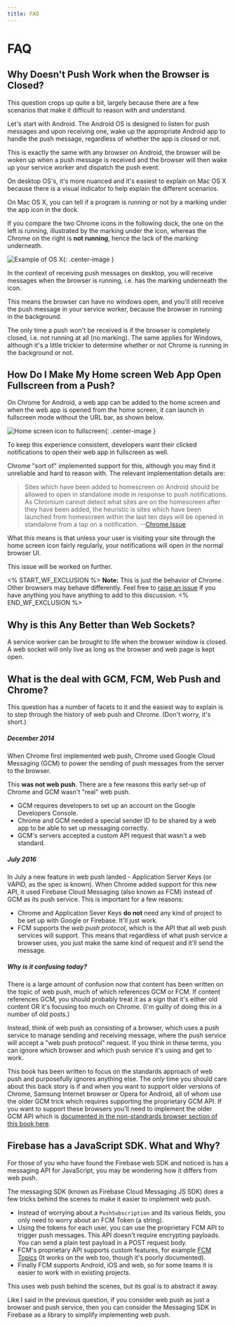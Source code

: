 ```yaml
---
title: FAQ
---
```

# FAQ

## Why Doesn't Push Work when the Browser is Closed?

This question crops up quite a bit, largely because there are a few scenarios that make it difficult to reason with and understand.

Let's start with Android. The Android OS is designed to listen for push messages and upon receiving one, wake up the appropriate Android app to handle the push message, regardless of whether the app is closed or not.

This is exactly the same with any browser on Android, the browser will be woken
up when a push message is received and the browser will then wake up your
service worker and dispatch the push event.

On desktop OS's, it's more nuanced and it's easiest to explain on Mac OS X
because there is a visual indicator to help explain the different scenarios.

On Mac OS X, you can tell if a program is running or not by a marking
under the app icon in the dock.

If you compare the two Chrome icons in the following dock, the one on the left
is running, illustrated by the marking under the icon, whereas the Chrome
on the right is **not running**, hence the lack of the marking underneath.

![Example of OS X](/images/faq/os-x-dock.png){: .center-image }

In the context of receiving push messages on desktop, you will receive messages
when the browser is running, i.e. has the marking underneath the icon.

This means the browser can have no windows open, and you'll still receive the push message in your service worker, because the browser in running in the background.

The only time a push won't be received is if the browser is completely closed, i.e. not running at all (no marking). The same applies for Windows, although it's a little trickier to determine whether or not Chrome is running in the background or not.

## How Do I Make My Home screen Web App Open Fullscreen from a Push?

On Chrome for Android, a web app can be added to the home screen and when the web app is opened from the home screen, it can launch in fullscreen mode without the URL bar, as shown below.

![Home screen icon to fullscreen](/images/faq/gauntface-homescreen-to-fullscreen.png){: .center-image }

To keep this experience consistent, developers want their clicked notifications to open their web app in fullscreen as well.

Chrome "sort of" implemented support for this, although you may find it unreliable and hard to reason with. The relevant implementation details are:

> Sites which have been added to homescreen on Android should be
> allowed to open in standalone mode in response to push notifications. As
> Chromium cannot detect what sites are on the homescreen after they
> have been added, the heuristic is sites which have been launched from
> homescreen within the last ten days will be opened in standalone from
> a tap on a notification.
> --[Chrome Issue](https://bugs.chromium.org/p/chromium/issues/detail?id=541711)

What this means is that unless your user is visiting your site through the home screen icon fairly regularly, your notifications will open in the normal browser UI.

This issue will be worked on further.

<% START_WF_EXCLUSION %>
**Note:** This is just the behavior of Chrome. Other browsers may behave differently. Feel free to [raise an issue](https://github.com/gauntface/web-push-book/issues) if you have anything you have anything to add to this discussion.
<% END_WF_EXCLUSION %>

## Why is this Any Better than Web Sockets?

A service worker can be brought to life when the browser window is closed. A web socket will only live as long as the browser and web page is kept open.

## What is the deal with GCM, FCM, Web Push and Chrome?

This question has a number of facets to it and the easiest way to explain is to step through the history of web push and Chrome. (Don't worry, it's short.)

##### December 2014
When Chrome first implemented web push, Chrome used Google Cloud Messaging (GCM) to power the sending of push messages from the server to the browser.

This **was not web push**. There are a few reasons this early set-up of Chrome and GCM wasn't "real" web push.

- GCM requires developers to set up an account on the Google Developers Console.
- Chrome and GCM needed a special sender ID to be shared by a web app to be able to set up messaging correctly.
- GCM's servers accepted a custom API request that wasn't a web standard.

##### July 2016
In July a new feature in web push landed - Application Server Keys (or VAPID, as the spec is known). When Chrome added support for this new API, it used Firebase Cloud Messaging (also known as FCM) instead of GCM as its push service. This is important for a few reasons:

- Chrome and Application Sever Keys **do not** need any kind of project to be set up with Google or Firebase. It'll just work.
- FCM supports the *web push protocol*, which is the API that all web push services will support. This means that regardless of what push service a browser uses, you just make the same kind of request and it'll send the message.

##### Why is it confusing today?
There is a large amount of confusion now that content has been written on the topic of web push, much of which references GCM or FCM. If content references GCM, you should probably treat it as a sign that it's either old content OR it's focusing too much on Chrome. (I'm guilty of doing this in a number of old posts.)

Instead, think of web push as consisting of a browser, which uses a push service to manage sending and receiving message, where the push service will accept a "web push protocol" request. If you think in these terms, you can ignore which browser and which push service it's using and get to work.

This book has been written to focus on the standards approach of web push and purposefully ignores anything else. The *only* time you should care about this back story is if and when you want to support older versions of Chrome, Samsung Internet browser or Opera for Android, all of whom use the older GCM trick which requires supporting the proprietary GCM API. If you want to support these browsers you'll need to implement the older GCM API which is [documented in the non-standrards browser section of this book here](/chapter-06/01-non-standards-browsers/).

## Firebase has a JavaScript SDK. What and Why?

For those of you who have found the Firebase web SDK and noticed is has a messaging API for JavaScript, you may be wondering how it differs from web push.

The messaging SDK (known as Firebase Cloud Messaging JS SDK) does a few tricks behind the scenes to make it easier to implement web push.

- Instead of worrying about a `PushSubscription` and its various fields, you only need to worry about an FCM Token (a string).
- Using the tokens for each user, you can use the proprietary FCM API to trigger push messages. This API doesn't require encrypting payloads. You can send a plain test payload in a POST request body.
- FCM's proprietary API supports custom features, for example [FCM Topics](https://firebase.google.com/docs/cloud-messaging/android/topic-messaging) (It works on the web too, though it's poorly documented).
- Finally FCM supports Android, iOS and web, so for some teams it is easier to work with in existing projects.

This uses web push behind the scenes, but its goal is to abstract it away.

Like I said in the previous question, if you consider web push as just a browser and push service, then you can consider the Messaging SDK in Firebase as a library to simplify implementing web push.
